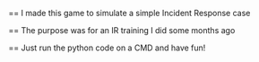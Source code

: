 == I made this game to simulate a simple Incident Response case

== The purpose was for an IR training I did some months ago

== Just run the python code on a CMD and have fun!
